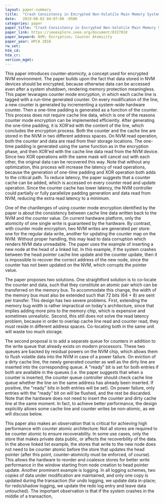 ```yaml
---
layout: paper-summary
title:  "Crash Consistency in Encrypted Non-Volatile Main Memory Systems"
date:   2019-08-02 04:07:00 -0500
categories: paper
paper_title: "Crash Consistency in Encrypted Non-Volatile Main Memory Systems"
paper_link: https://ieeexplore.ieee.org/document/8327018
paper_keyword: NVM; Encryption; Counter Atomicity
paper_year: HPCA 2018
rw_set: 
htm_cd: 
htm_cr: 
version_mgmt: 
---
```


This paper introduces counter-atomicity, a concept used for encrypted NVM environment. The paper builds upon the fact
that data stored in NVM devices should be encrypted, because otherwise data can be accessed even after a system shutdown,
rendering memory protection meaningless. This paper levarages counter mode encryption, in which each cache line is tagged 
with a run-time generated counter. On every modification of the line, a new counter is generated by incrementing a system-wide 
hardware counter. Then a one-time padding is generated as a function of the counter. This process does not require cache 
line data, which is one of the reasons counter mode encryption can be implemented efficiently. After generating the one-time
padding, it is XOR'ed with the content of the line, which concludes the encryption process. Both the counter and the cache 
line are stored in the NVM in two different address spaces. On NVM read operation, both the counter and data are read
from their storage locations. The one-time padding is generated using the same function as in the encryption phase, and then
XOR'ed with the cache line data read from the NVM device. Since two XOR operations with the same mask will cancel out with 
each other, the original data can be recovered this way. Note that without any optimization, this process will increase 
the latency of read operations, because the generation of one-time padding and XOR operation both adds to the critical path.
To reduce latency, the paper suggests that a counter cache can be added, which is accessed on every counter read and update 
operation. Since the counter cache has lower latency, the NVM controller could partially or fully parallelize padding 
generation and data read from NVM, reducing the extra read latency to a minimum. 

One of the chanllenges of using counter mode encryption identified by the paper is about the consistency between cache line
data written back to the NVM and the counter value. On current hardware platform, only the atomicity of one single write 
is guaranteed by the hardware. By contrast, with counter mode encryption, two NVM writes are generated per store: one for 
the regular data write, another for updating the counter map on the NVM. Without proper handling, this may lead to data 
corruption which renders NVM data unreadable. The paper uses the example of inserting a new node at the head of a linked list.
In this example, if the system crashes between the head pointer cache line update and the counter update, then it is impossible
to recover the correct address of the new node, since the counter has not been updated on the NVM, which corrupts the 
pointer value. 

The paper proposes two solutions. One straightford solution is to co-locate the counter and data, such that they constitute 
an atomic pair which can be transferred on the memory bus. To accommodate this change, the width of the memory bus must 
also be extended such that 72 bits (64 + 8) are sent per transfer. This design has two severe problems. First, extending the 
memory bug width is rather impractical on today's architecture, since that implies adding more pins to the memory chip,
which is expensive and sometimes unrealistic. Second, this still does not solve the read latency problem, because in order 
to overlap cache line read and counter read, they must reside in different address spaces. Co-locating both in the 
same unit will waste too much storage.

The second proposal is to add a separate queue for counters in addition to the write queue that already exists on modern
processors. These two queues are backed by residual powers on the NVM chip, which allows them to flush volatile data into 
the NVM in case of a power failure. On eviction of a dirty cache line, the newly generated counter as well as the dirty
line are inserted into the corresponding queue. A "ready" bit is set for both entries if both are available in the queues
(i.e. the paper suggests that when a counter is inserted, the counter queue controller should check cache line queue whether 
the line on the same address has already been inserted. If positive, the "ready" bits in both entries will be set). On 
power failure, only entries with the "ready" bit on will be flushed, and the rest be discarded. Note that the hardware
does not need to insert the counter and dirty cache line at the same moment. In fact, to achieve better performance, the 
design explicitly allows some cache line and counter writes be non-atomic, as we will discuss below. 

This paper also makes an observation that is critical for achieving high performance with counter atomic architecture:
Not all stores are required to be counter atomic to ensure recoverability. In some use cases, only the store that makes 
private data public, or affects the recoverbility of the data. In the above linked list example, the stores that 
write to the new node does not need to be counter atomic before the store that updates the head pointer (after this point,
counter-atomicity must be enforced, of course). This allows the hardware to reorder and coalesce stores for better write 
performance in the window starting from node creation to head pointer update. Another prominent example is logging. 
In all logging schemes, two copies of data under modification are maintained, and only one copy is updated during the 
transaction (for undo logging, we update data in-place; for redo/shadow logging, we update the redo log entry and leave 
data untouched). The important observation is that if the system crashes in the middle of a transaction, 